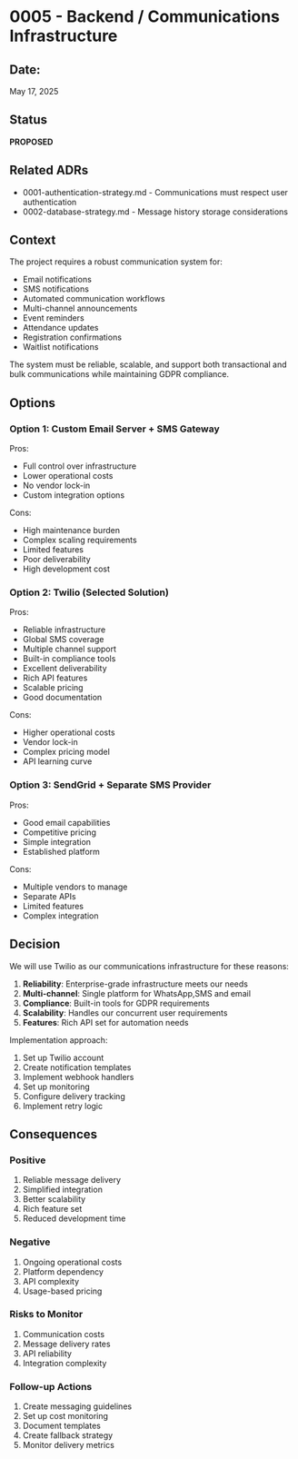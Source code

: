# 0005 - Backend / Communications Infrastructure

## Date: 

May 17, 2025

## Status

**PROPOSED**

## Related ADRs

- 0001-authentication-strategy.md - Communications must respect user authentication
- 0002-database-strategy.md - Message history storage considerations

## Context

The project requires a robust communication system for:

- Email notifications
- SMS notifications
- Automated communication workflows
- Multi-channel announcements
- Event reminders
- Attendance updates
- Registration confirmations
- Waitlist notifications

The system must be reliable, scalable, and support both transactional and bulk communications while maintaining GDPR compliance.

## Options

### Option 1: Custom Email Server + SMS Gateway

Pros:
- Full control over infrastructure
- Lower operational costs
- No vendor lock-in
- Custom integration options

Cons:
- High maintenance burden
- Complex scaling requirements
- Limited features
- Poor deliverability
- High development cost

### Option 2: Twilio (Selected Solution)

Pros:
- Reliable infrastructure
- Global SMS coverage
- Multiple channel support
- Built-in compliance tools
- Excellent deliverability
- Rich API features
- Scalable pricing
- Good documentation

Cons:
- Higher operational costs
- Vendor lock-in
- Complex pricing model
- API learning curve

### Option 3: SendGrid + Separate SMS Provider

Pros:
- Good email capabilities
- Competitive pricing
- Simple integration
- Established platform

Cons:
- Multiple vendors to manage
- Separate APIs
- Limited features
- Complex integration

## Decision

We will use Twilio as our communications infrastructure for these reasons:

1. **Reliability**: Enterprise-grade infrastructure meets our needs
2. **Multi-channel**: Single platform for WhatsApp,SMS and email
3. **Compliance**: Built-in tools for GDPR requirements
4. **Scalability**: Handles our concurrent user requirements
5. **Features**: Rich API set for automation needs

Implementation approach:
1. Set up Twilio account
2. Create notification templates
3. Implement webhook handlers
4. Set up monitoring
5. Configure delivery tracking
6. Implement retry logic

## Consequences

### Positive

1. Reliable message delivery
2. Simplified integration
3. Better scalability
4. Rich feature set
5. Reduced development time

### Negative

1. Ongoing operational costs
2. Platform dependency
3. API complexity
4. Usage-based pricing

### Risks to Monitor

1. Communication costs
2. Message delivery rates
3. API reliability
4. Integration complexity

### Follow-up Actions

1. Create messaging guidelines
2. Set up cost monitoring
3. Document templates
4. Create fallback strategy
5. Monitor delivery metrics
